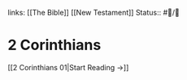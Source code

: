 links: [[The Bible]] [[New Testament]]
Status:: #📖/🚰
# 2 Corinthians

[[2 Corinthians 01|Start Reading →]]
